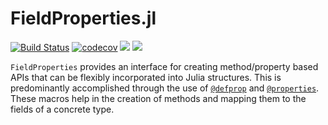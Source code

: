 # FieldProperties.jl

[![Build Status](https://travis-ci.com/Tokazama/FieldProperties.jl.svg?branch=master)](https://travis-ci.com/Tokazama/FieldProperties.jl)
[![codecov](https://codecov.io/gh/Tokazama/FieldProperties.jl/branch/master/graph/badge.svg)](https://codecov.io/gh/Tokazama/FieldProperties.jl)
[![](https://img.shields.io/badge/docs-stable-blue.svg)](https://Tokazama.github.io/FieldProperties.jl/stable)
[![](https://img.shields.io/badge/docs-dev-blue.svg)](https://Tokazama.github.io/FieldProperties.jl/dev)

`FieldProperties` provides an interface for creating method/property based APIs that can be flexibly incorporated into Julia structures.
This is predominantly accomplished through the use of [`@defprop`](@ref) and [`@properties`](@ref).
These macros help in the creation of methods and mapping them to the fields of a concrete type.
